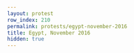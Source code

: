```yaml
---
layout: protest
row_index: 210
permalink: protests/egypt-november-2016
title: Egypt, November 2016
hidden: true
---
```

